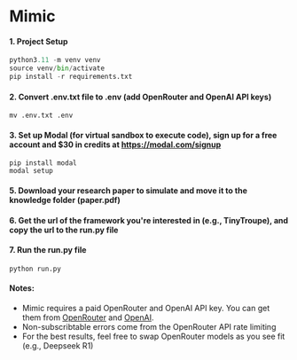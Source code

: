 # Mimic

#### 1. Project Setup
```python
python3.11 -m venv venv
source venv/bin/activate
pip install -r requirements.txt
```
#### 2. Convert .env.txt file to .env (add OpenRouter and OpenAI API keys)
```
mv .env.txt .env
```

#### 3. Set up Modal (for virtual sandbox to execute code), sign up for a free account and $30 in credits at https://modal.com/signup
```
pip install modal
modal setup
```

#### 5. Download your research paper to simulate and move it to the knowledge folder (paper.pdf)

#### 6. Get the url of the framework you're interested in (e.g., TinyTroupe), and copy the url to the run.py file

#### 7. Run the run.py file
```
python run.py
```

#### Notes:
* Mimic requires a paid OpenRouter and OpenAI API key. You can get them from [OpenRouter](https://openrouter.ai/) and [OpenAI](https://openai.com/).
* Non-subscribtable errors come from the OpenRouter API rate limiting
* For the best results, feel free to swap OpenRouter models as you see fit (e.g., Deepseek R1)